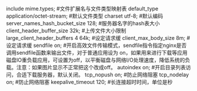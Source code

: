 include mime.types;                                     #文件扩展名与文件类型映射表
default_type application/octet-stream;                  #默认文件类型
charset utf-8;                                          #默认编码
server_names_hash_bucket_size 128;                      #服务器名字的hash表大小
client_header_buffer_size 32k;                          #上传文件大小限制
large_client_header_buffers 4 64k;                      #设定请求缓
client_max_body_size 8m;                                #设定请求缓
sendfile on;                                            #开启高效文件传输模式，sendfile指令指定nginx是否调用sendfile函数来输出文件，对于普通应用设为 on，如果用来进行下载等应用磁盘IO重负载应用，可设置为off，以平衡磁盘与网络I/O处理速度，降低系统的负载。注意：如果图片显示不正常把这个改成off。
autoindex on;                                           #开启目录列表访问，合适下载服务器，默认关闭。
tcp_nopush on;                                          #防止网络阻塞
tcp_nodelay on;                                         #防止网络阻塞
keepalive_timeout 120;                                  #长连接超时时间，单位是秒
